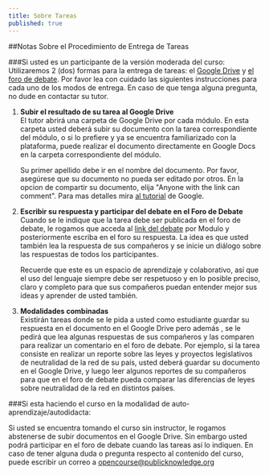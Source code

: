 ```yaml
---
title: Sobre Tareas
published: true
---
```

##Notas Sobre el Procedimiento de Entrega de Tareas

###Si usted es un participante de la versión moderada del curso:
Utilizaremos 2 (dos) formas para la entrega de tareas: el  <a href="https://drive.google.com/open?id=0BwHOpDi7VlbbY0ZTLUhGWHUxczQ&authuser=0" target="_blank">Google Drive</a> y <a href="http://discourse.p2pu.org/c/internet-abierto" target="_blank">el foro de debate</a>.  Por favor lea con cuidado las siguientes instrucciones para cada uno de los modos de entrega.  En caso de que tenga alguna pregunta, no dude en contactar su tutor.

<ol><li><b>Subir el resultado de su tarea al Google Drive</b></li>
El tutor abrirá una carpeta de Google Drive por cada módulo. En esta carpeta usted deberá subir su documento con la tarea correspondiente del módulo, o si lo prefiere y ya se encuentra familiarizado con la plataforma, puede realizar el documento directamente en Google Docs en la carpeta correspondiente del módulo.

Su primer apellido debe ir en el nombre del documento. Por favor, asegúrese que su documento no pueda ser editado por otros. En la opcion de compartir su documento, elija "Anyone with the link can comment". Para mas detalles mira <a href="http://www.wikihow.com/Use-Google-Drive" target="_blank">al tutorial</a> de Google. 

<li><b>Escribir su respuesta y participar del debate en el Foro de Debate</b></li>
Cuando se le indique que la tarea debe ser publicada en el foro de debate, le rogamos que acceda al <a href="http://discourse.p2pu.org/c/internet-abierto" target="_blank">link del debate</a> por Modulo y posteriormente escriba en el foro su respuesta. La idea es que usted también lea la respuesta de sus compañeros y  se inicie un diálogo sobre las respuestas de todos los participantes. 

Recuerde que este es un espacio de aprendizaje y colaborativo, así que el uso del lenguaje siempre debe ser respetuoso y en lo posible preciso, claro y completo para que sus compañeros puedan entender mejor sus ideas y aprender de usted también.

<li><b>Modalidades combinadas</b></li>
Existirán tareas donde se le pida a usted como estudiante guardar su respuesta en el documento en el Google Drive pero además , se le pedirá que lea algunas respuestas de sus compañeros y las comparen para realizar un comentario en el foro de debate. Por ejemplo, si la tarea consiste en realizar un reporte sobre las leyes y proyectos legislativos de neutralidad de la red de su país, usted deberá guardar  su documento en el Google Drive, y luego  leer algunos reportes de su compañeros para que en el foro de debate pueda comparar las diferencias de leyes sobre neutralidad de la red en distintos países. </ol>

###Si esta haciendo el curso en la modalidad de auto-aprendizaje/autodidacta:

Si usted se encuentra tomando el curso sin instructor, le rogamos abstenerse de subir documentos en el Google Drive.  Sin embargo usted podrá participar  en el foro de debate cuando las tareas así lo indiquen. En caso de tener alguna duda o pregunta respecto al contenido del curso, puede escribir un correo a <a href="opencourse@publicknowledge.org" target="_blank">opencourse@publicknowledge.org</a>

